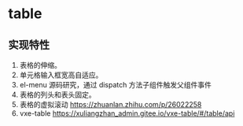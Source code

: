 # table

## 实现特性

1. 表格的伸缩。
2. 单元格输入框宽高自适应。
3. el-menu 源码研究，通过 dispatch 方法子组件触发父组件事件
4. 表格的列头和表头固定。
5. 表格的虚拟滚动 https://zhuanlan.zhihu.com/p/26022258
6. vxe-table https://xuliangzhan_admin.gitee.io/vxe-table/#/table/api

